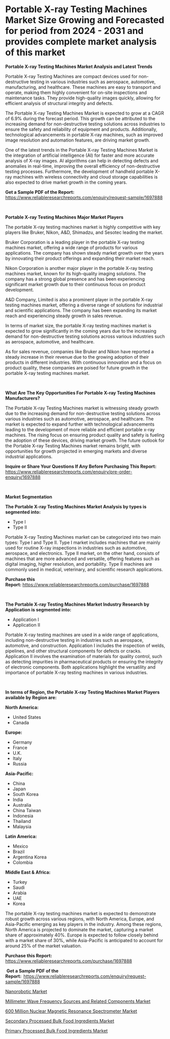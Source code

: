 <p><h1>Portable X-ray Testing Machines Market Size Growing and Forecasted for period from 2024 - 2031 and provides complete market analysis of this market</h1></p><p><strong>Portable X-ray Testing Machines Market Analysis and Latest Trends</strong></p>
<p><p>Portable X-ray Testing Machines are compact devices used for non-destructive testing in various industries such as aerospace, automotive, manufacturing, and healthcare. These machines are easy to transport and operate, making them highly convenient for on-site inspections and maintenance tasks. They provide high-quality images quickly, allowing for efficient analysis of structural integrity and defects.</p><p>The Portable X-ray Testing Machines Market is expected to grow at a CAGR of 6.9% during the forecast period. This growth can be attributed to the increasing demand for non-destructive testing solutions across industries to ensure the safety and reliability of equipment and products. Additionally, technological advancements in portable X-ray machines, such as improved image resolution and automation features, are driving market growth.</p><p>One of the latest trends in the Portable X-ray Testing Machines Market is the integration of artificial intelligence (AI) for faster and more accurate analysis of X-ray images. AI algorithms can help in detecting defects and anomalies in real-time, improving the overall efficiency of non-destructive testing processes. Furthermore, the development of handheld portable X-ray machines with wireless connectivity and cloud storage capabilities is also expected to drive market growth in the coming years.</p></p>
<p><strong>Get a Sample PDF of the Report:&nbsp;</strong> <a href="https://www.reliableresearchreports.com/enquiry/request-sample/1697888">https://www.reliableresearchreports.com/enquiry/request-sample/1697888</a></p>
<p>&nbsp;</p>
<p><strong>Portable X-ray Testing Machines Major Market Players</strong></p>
<p><p>The portable X-ray testing machines market is highly competitive with key players like Bruker, Nikon, A&D, Shimadzu, and Sesotec leading the market. </p><p>Bruker Corporation is a leading player in the portable X-ray testing machines market, offering a wide range of products for various applications. The company has shown steady market growth over the years by innovating their product offerings and expanding their market reach.</p><p>Nikon Corporation is another major player in the portable X-ray testing machines market, known for its high-quality imaging solutions. The company has a strong global presence and has been experiencing significant market growth due to their continuous focus on product development.</p><p>A&D Company, Limited is also a prominent player in the portable X-ray testing machines market, offering a diverse range of solutions for industrial and scientific applications. The company has been expanding its market reach and experiencing steady growth in sales revenue.</p><p>In terms of market size, the portable X-ray testing machines market is expected to grow significantly in the coming years due to the increasing demand for non-destructive testing solutions across various industries such as aerospace, automotive, and healthcare.</p><p>As for sales revenue, companies like Bruker and Nikon have reported a steady increase in their revenue due to the growing adoption of their products in different industries. With continuous innovation and a focus on product quality, these companies are poised for future growth in the portable X-ray testing machines market.</p></p>
<p>&nbsp;</p>
<p><strong>What Are The Key Opportunities For Portable X-ray Testing Machines Manufacturers?</strong></p>
<p><p>The Portable X-ray Testing Machines market is witnessing steady growth due to the increasing demand for non-destructive testing solutions across various industries such as automotive, aerospace, and healthcare. The market is expected to expand further with technological advancements leading to the development of more reliable and efficient portable x-ray machines. The rising focus on ensuring product quality and safety is fueling the adoption of these devices, driving market growth. The future outlook for the Portable X-ray Testing Machines market remains bright, with opportunities for growth projected in emerging markets and diverse industrial applications.</p></p>
<p><strong>Inquire or Share Your Questions If Any Before Purchasing This Report:</strong> <a href="https://www.reliableresearchreports.com/enquiry/pre-order-enquiry/1697888">https://www.reliableresearchreports.com/enquiry/pre-order-enquiry/1697888</a></p>
<p>&nbsp;</p>
<p><strong>Market Segmentation</strong></p>
<p><strong>The Portable X-ray Testing Machines Market Analysis by types is segmented into:</strong></p>
<p><ul><li>Type I</li><li>Type II</li></ul></p>
<p><p>Portable X-ray Testing Machines market can be categorized into two main types: Type I and Type II. Type I market includes machines that are mainly used for routine X-ray inspections in industries such as automotive, aerospace, and electronics. Type II market, on the other hand, consists of machines that are more advanced and versatile, offering features such as digital imaging, higher resolution, and portability. Type II machines are commonly used in medical, veterinary, and scientific research applications.</p></p>
<p><strong>Purchase this Report:&nbsp;</strong><a href="https://www.reliableresearchreports.com/purchase/1697888">https://www.reliableresearchreports.com/purchase/1697888</a></p>
<p>&nbsp;</p>
<p><strong>The Portable X-ray Testing Machines Market Industry Research by Application is segmented into:</strong></p>
<p><ul><li>Application I</li><li>Application II</li></ul></p>
<p><p>Portable X-ray testing machines are used in a wide range of applications, including non-destructive testing in industries such as aerospace, automotive, and construction. Application I includes the inspection of welds, pipelines, and other structural components for defects or cracks. Application II involves the examination of materials for quality control, such as detecting impurities in pharmaceutical products or ensuring the integrity of electronic components. Both applications highlight the versatility and importance of portable X-ray testing machines in various industries.</p></p>
<p>&nbsp;</p>
<p><strong>In terms of Region, the Portable X-ray Testing Machines Market Players available by Region are:</strong></p>
<p>
    <p> <strong> North America: </strong>
        <ul>
            <li>United States</li>
            <li>Canada</li>
        </ul>
        </p> 
    <p> <strong> Europe: </strong>
        <ul>
            <li>Germany</li>
            <li>France</li>
            <li>U.K.</li>
            <li>Italy</li>
            <li>Russia</li>
        </ul>
        </p> 
    <p> <strong> Asia-Pacific: </strong>
        <ul>
            <li>China</li>
            <li>Japan</li>
            <li>South Korea</li>
            <li>India</li>
            <li>Australia</li>
            <li>China Taiwan</li>
            <li>Indonesia</li>
            <li>Thailand</li>
            <li>Malaysia</li>
        </ul>
        </p> 
    <p> <strong> Latin America: </strong>
        <ul>
            <li>Mexico</li>
            <li>Brazil</li>
            <li>Argentina Korea</li>
            <li>Colombia</li>
        </ul>
        </p> 
    <p> <strong> Middle East & Africa: </strong>
        <ul>
            <li>Turkey</li>
            <li>Saudi</li>
            <li>Arabia</li>
            <li>UAE</li>
            <li>Korea</li>
        </ul>
    </p>
    </p>
<p><p>The portable X-ray testing machines market is expected to demonstrate robust growth across various regions, with North America, Europe, and Asia-Pacific emerging as key players in the industry. Among these regions, North America is projected to dominate the market, capturing a market share of approximately 40%. Europe is expected to follow closely behind with a market share of 30%, while Asia-Pacific is anticipated to account for around 25% of the market valuation.</p></p>
<p><strong>Purchase this Report: </strong><a href="https://www.reliableresearchreports.com/purchase/1697888">https://www.reliableresearchreports.com/purchase/1697888</a></p>
<p>&nbsp;<strong>Get a Sample PDF of the Report:&nbsp;&nbsp;</strong><a href="https://www.reliableresearchreports.com/enquiry/request-sample/1697888">https://www.reliableresearchreports.com/enquiry/request-sample/1697888</a></p>
<p><strong></strong></p>
<p><p><a href="https://github.com/ruddyyedelwadw/Market-Research-Report-List-1/blob/main/nanorobotic-market.md">Nanorobotic Market</a></p><p><a href="https://medium.com/@kartik.reportprime/millimeter-wave-frequency-sources-and-related-components-market-size-cagr-trends-2024-2030-cc78f1266470">Millimeter Wave Frequency Sources and Related Components Market</a></p><p><a href="https://github.com/jaidynmorantestelletmjzya/Market-Research-Report-List-1/blob/main/600-million-nuclear-magnetic-resonance-spectrometer-market.md">600 Million Nuclear Magnetic Resonance Spectrometer Market</a></p><p><a href="https://medium.com/@kartik.reportprime/secondary-processed-bulk-food-ingredients-market-the-key-to-successful-business-strategy-forecast-a2bf2964a7ec">Secondary Processed Bulk Food Ingredients Market</a></p><p><a href="https://medium.com/@kartik.reportprime/primary-processed-bulk-food-ingredients-market-share-evolution-and-market-growth-trends-2024-2031-774cb78d27ab">Primary Processed Bulk Food Ingredients Market</a></p></p>